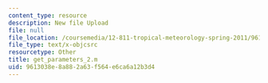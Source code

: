 ```yaml
---
content_type: resource
description: New file Upload
file: null
file_location: /coursemedia/12-811-tropical-meteorology-spring-2011/9613038e8a882a63f564e6ca6a12b3d4_get_parameters_2.m
file_type: text/x-objcsrc
resourcetype: Other
title: get_parameters_2.m
uid: 9613038e-8a88-2a63-f564-e6ca6a12b3d4
---
```

